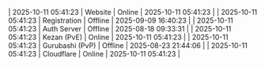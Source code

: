 | 2025-10-11 05:41:23 | Website | Online | 2025-10-11 05:41:23 |
| 2025-10-11 05:41:23 | Registration | Offline | 2025-09-09 16:40:23 |
| 2025-10-11 05:41:23 | Auth Server | Offline | 2025-08-18 09:33:31 |
| 2025-10-11 05:41:23 | Kezan (PvE) | Online | 2025-10-11 05:41:23 |
| 2025-10-11 05:41:23 | Gurubashi (PvP) | Offline | 2025-08-23 21:44:06 |
| 2025-10-11 05:41:23 | Cloudflare | Online | 2025-10-11 05:41:23 |
